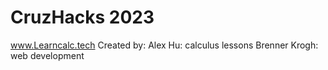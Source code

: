 # CruzHacks 2023
www.Learncalc.tech
Created by:
Alex Hu: calculus lessons
Brenner Krogh: web development
